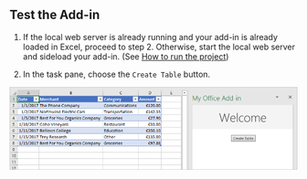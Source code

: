 ## Test the Add-in

1. If the local web server is already running and your add-in is already loaded in Excel, proceed to step 2. Otherwise, start the local web server and sideload your add-in. (See [How to run the project](./how-to-run-the-project.md))

2. In the task pane, choose the `Create Table` button.

![expected-output-image-1](../assets/how-to-test-the-project/excel-tutorial-create-table-2.png)
